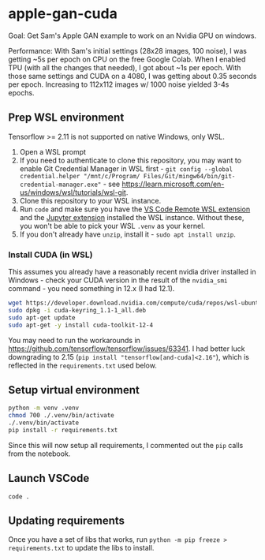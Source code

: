 # apple-gan-cuda

Goal: Get Sam's Apple GAN example to work on an Nvidia GPU on windows.

Performance: With Sam's initial settings (28x28 images, 100 noise), I was getting ~5s per epoch on CPU on the free Google Colab.  When I enabled TPU (with all the changes that needed), I got about ~1s per epoch.  With those same settings and CUDA on a 4080, I was getting about 0.35 seconds per epoch.  Increasing to 112x112 images w/ 1000 noise yielded 3-4s epochs.

## Prep WSL environment

Tensorflow >= 2.11 is not supported on native Windows, only WSL.

1. Open a WSL prompt
2. If you need to authenticate to clone this repository, you may want to enable Git Credential Manager in WSL first - `git config --global credential.helper "/mnt/c/Program/ Files/Git/mingw64/bin/git-credential-manager.exe"` - see <https://learn.microsoft.com/en-us/windows/wsl/tutorials/wsl-git>.
3. Clone this repository to your WSL instance.
4. Run `code` and make sure you have the [VS Code Remote WSL extension](https://marketplace.visualstudio.com/items?itemName=ms-vscode-remote.remote-wsl) and the [Jupyter extension](https://marketplace.visualstudio.com/items?itemName=ms-toolsai.jupyter) installed the WSL instance.  Without these, you won't be able to pick your WSL `.venv` as your kernel.
5. If you don't already have `unzip`, install it - `sudo apt install unzip`.

### Install CUDA (in WSL)

This assumes you already have a reasonably recent nvidia driver installed in Windows - check your CUDA version in the result of the `nvidia_smi` command - you need something in 12.x (I had 12.1).

```sh
wget https://developer.download.nvidia.com/compute/cuda/repos/wsl-ubuntu/x86_64/cuda-keyring_1.1-1_all.deb
sudo dpkg -i cuda-keyring_1.1-1_all.deb
sudo apt-get update
sudo apt-get -y install cuda-toolkit-12-4
```

You may need to run the workarounds in <https://github.com/tensorflow/tensorflow/issues/63341>.  I had better luck downgrading to 2.15 (`pip install "tensorflow[and-cuda]<2.16"`), which is reflected in the `requirements.txt` used below.

## Setup virtual environment

```sh
python -m venv .venv
chmod 700 ./.venv/bin/activate
./.venv/bin/activate
pip install -r requirements.txt
```

Since this will now setup all requirements, I commented out the `pip` calls from the notebook.

## Launch VSCode

`code .`

## Updating requirements

Once you have a set of libs that works, run `python -m pip freeze > requirements.txt` to update the libs to install.
